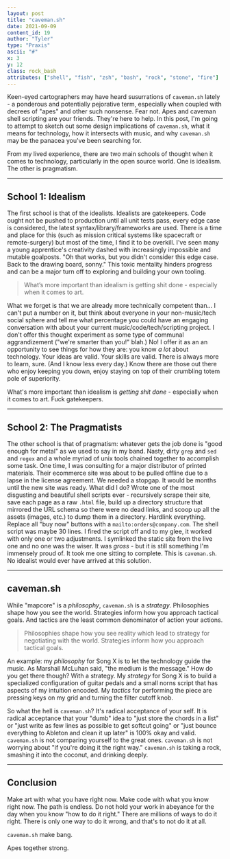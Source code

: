 ```yaml
---
layout: post
title: "caveman.sh"
date: 2021-09-09
content_id: 19
author: "Tyler"
type: "Praxis"
ascii: "#"
x: 3
y: 12
class: rock_bash
attributes: ["shell", "fish", "zsh", "bash", "rock", "stone", "fire"]
---
```

Keen-eyed cartographers may have heard susurrations of `caveman.sh` lately - a ponderous and potentially pejorative term, especially when coupled with decrees of "apes" and other such nonsense. Fear not. Apes and caveman shell scripting are your friends. They're here to help. In this post, I'm going to attempt to sketch out some design implications of `caveman.sh`, what it means for technology, how it intersects with music, and why `caveman.sh` may be the panacea you've been searching for.

From my lived experience, there are two main schools of thought when it comes to technology, particularly in the open source world. One is idealism. The other is pragmatism.

---

## School 1: Idealism

The first school is that of the idealists. Idealists are gatekeepers. Code ought not be pushed to production until all unit tests pass, every edge case is considered, the latest syntax/library/frameworks are used. There is a time and place for this (such as mission critical systems like spacecraft or remote-surgery) but most of the time, I find it to be overkill. I've seen many a young apprentice's creativity dashed with increasingly impossible and mutable goalposts. "Oh that works, but you didn't consider this edge case. Back to the drawing board, sonny." This toxic mentality hinders progress and can be a major turn off to exploring and building your own tooling.

> What’s more important than idealism is getting shit done - especially when it comes to art.

What we forget is that we are already more technically competent than... I can't put a number on it, but think about everyone in your non-music/tech social sphere and tell me what percentage you could have an engaging conversation with about your current music/code/tech/scripting project. I don't offer this thought experiment as some type of communal aggrandizement ("we're smarter than you!" blah.) No! I offer it as an an opportunity to see things for how they are: you know *a lot* about technology. Your ideas are valid. Your skills are valid. There is always more to learn, sure. (And I know less every day.) Know there are those out there who enjoy keeping you down, enjoy staying on top of their crumbling totem pole of superiority.

What's more important than idealism is *getting shit done* - especially when it comes to art. Fuck gatekeepers.

---

## School 2: The Pragmatists

The other school is that of pragmatism: whatever gets the job done is "good enough for metal" as we used to say in my band. Nasty, dirty `grep` and `sed` and `regex` and a whole myriad of unix tools chained together to accomplish some task. One time, I was consulting for a major distributor of printed materials. Their ecommerce site was about to be pulled offline due to a lapse in the license agreement. We needed a stopgap. It would be months until the new site was ready. What did I do? Wrote one of the most disgusting and beautiful shell scripts ever - recursively scrape their site, save each page as a raw `.html` file, build up a  directory structure that mirrored the URL schema so there were no dead links, and scoop up all the assets (images, etc.) to dump them in a directory. Hardlink everything. Replace all "buy now" buttons with a `mailto:orders@company.com`. The shell script was maybe 30 lines. I fired the script off and to my glee, it worked with only one or two adjustments. I symlinked the static site from the live one and no one was the wiser. It was *gross* - but it is still something I'm immensely proud of. It took me one sitting to complete. This is `caveman.sh`. No idealist would ever have arrived at this solution.

---

## caveman.sh

While "mapcore" is a *philosophy*, `caveman.sh` is a *strategy*. Philosophies shape how you see the world. Strategies inform how you approach tactical goals. And tactics are the least common denominator of action your actions.

> Philosophies shape how you see reality which lead to strategy for negotiating with the world. Strategies inform how you approach tactical goals.

An example: my *philosophy* for Song X is to let the technology guide the music. As Marshall McLuhan said, "the medium is the message." How do you get there though? With a strategy. My *strategy* for Song X is to build a specialized configuration of guitar pedals and a small norns script that has aspects of my intuition encoded. My *tactics* for performing the piece are pressing keys on my grid and turning the filter cutoff knob.

So what the hell is `caveman.sh`? It's radical acceptance of your self. It is radical acceptance that your "dumb" idea to "just store the chords in a list" or "just write as few lines as possible to get softcut going" or "just bounce everything to Ableton and clean it up later" is 100% okay and valid. `caveman.sh` is not comparing yourself to the great ones. `caveman.sh` is not worrying about "if you're doing it the right way." `caveman.sh` is taking a rock, smashing it into the coconut, and drinking deeply.

---

## Conclusion

Make art with what you have right now. Make code with what you know right now. The path is endless. Do not hold your work in abeyance for the day when you know "how to do it right." There are millions of ways to do it right. There is only one way to do it wrong, and that's to not do it at all.

`caveman.sh` make bang.

Apes together strong.